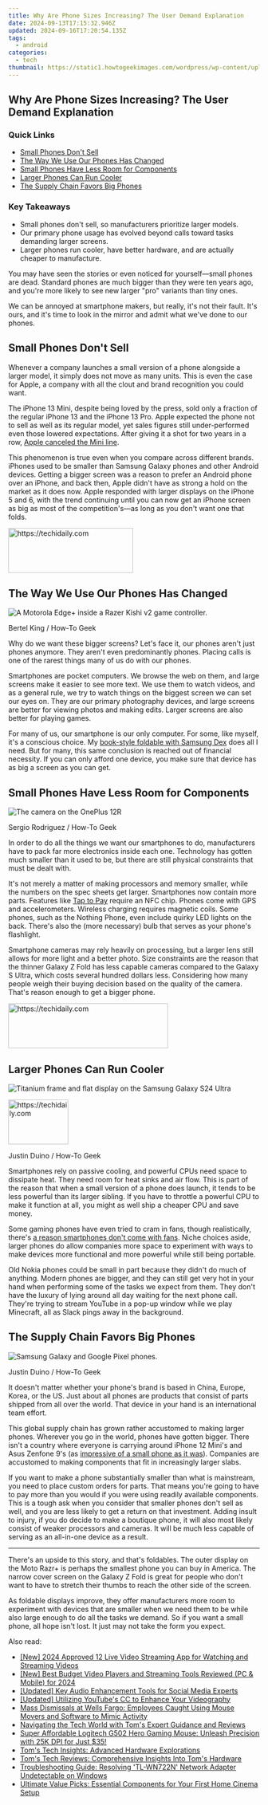 ```yaml
---
title: Why Are Phone Sizes Increasing? The User Demand Explanation
date: 2024-09-13T17:15:32.946Z
updated: 2024-09-16T17:20:54.135Z
tags:
  - android
categories:
  - tech
thumbnail: https://static1.howtogeekimages.com/wordpress/wp-content/uploads/2024/01/53470618258_e2ff4a4856_o.jpg
---
```


## Why Are Phone Sizes Increasing? The User Demand Explanation

### Quick Links

* [​Small Phones Don't Sell](https://digital-screen-recording.techidaily.com/peak-level-hd-mastery-in-the-markets-top-recorders/)
* [​The Way We Use Our Phones Has Changed](https://android-unlock.techidaily.com/5-solutions-for-samsung-galaxy-m54-5g-unlock-without-password-by-drfone-android/)
* [​Small Phones Have Less Room for Components](https://fox-hovers.techidaily.com/updated-in-2024-unveiling-the-secrets-to-successful-zoom-calls-with-android/)
* [​Larger Phones Can Run Cooler](https://youtube-zero.techidaily.com/ely-separating-youtube-songs-3-approaches-available-for-free-for-2024/)
* [​The Supply Chain Favors Big Phones](https://discord-videos.techidaily.com/new-launching-a-channel-a-comprehensive-discosteps-guide/)

### Key Takeaways

* Small phones don't sell, so manufacturers prioritize larger models.
* Our primary phone usage has evolved beyond calls toward tasks demanding larger screens.
* Larger phones run cooler, have better hardware, and are actually cheaper to manufacture.

 You may have seen the stories or even noticed for yourself—small phones are dead. Standard phones are much bigger than they were ten years ago, and you're more likely to see new larger "pro" variants than tiny ones.

 We can be annoyed at smartphone makers, but really, it's not their fault. It's ours, and it's time to look in the mirror and admit what we've done to our phones.

##  ​Small Phones Don't Sell

 Whenever a company launches a small version of a phone alongside a larger model, it simply does not move as many units. This is even the case for Apple, a company with all the clout and brand recognition you could want.

 The iPhone 13 Mini, despite being loved by the press, sold only a fraction of the regular iPhone 13 and the iPhone 13 Pro. Apple expected the phone not to sell as well as its regular model, yet sales figures still under-performed even those lowered expectations. After giving it a shot for two years in a row, [Apple canceled the Mini line](https://android-location-track.techidaily.com/how-do-i-stop-someone-from-tracking-my-vivo-x100-drfone-by-drfone-virtual-android/).

 This phenomenon is true even when you compare across different brands. iPhones used to be smaller than Samsung Galaxy phones and other Android devices. Getting a bigger screen was a reason to prefer an Android phone over an iPhone, and back then, Apple didn't have as strong a hold on the market as it does now. Apple responded with larger displays on the iPhone 5 and 6, with the trend continuing until you can now get an iPhone screen as big as most of the competition's—as long as you don't want one that folds.

<!-- affiliate ads begin -->
<a href="https://aligracehair.sjv.io/c/5597632/2135412/19272" target="_top" id="2135412">
  <img src="//a.impactradius-go.com/display-ad/19272-2135412" border="0" alt="https://techidaily.com" width="250" height="90"/>
</a>
<img height="0" width="0" src="https://aligracehair.sjv.io/i/5597632/2135412/19272" style="position:absolute;visibility:hidden;" border="0" />
<!-- affiliate ads end -->

##  ​The Way We Use Our Phones Has Changed

![A Motorola Edge+ inside a Razer Kishi v2 game controller.](https://static1.howtogeekimages.com/wordpress/wp-content/uploads/2023/11/motorola-edge-plus-razer-kishi-v2.JPG) 

Bertel King / How-To Geek

 Why do we want these bigger screens? Let's face it, our phones aren't just phones anymore. They aren't even predominantly phones. Placing calls is one of the rarest things many of us do with our phones.

 Smartphones are pocket computers. We browse the web on them, and large screens make it easier to see more text. We use them to watch videos, and as a general rule, we try to watch things on the biggest screen we can set our eyes on. They are our primary photography devices, and large screens are better for viewing photos and making edits. Larger screens are also better for playing games.

 For many of us, our smartphone is our only computer. For some, like myself, it's a conscious choice. My [book-style foldable with Samsung Dex](https://printer-issues.techidaily.com/turn-your-non-printing-canon-into-a-reliable-device-with-tips/) does all I need. But for many, this same conclusion is reached out of financial necessity. If you can only afford one device, you make sure that device has as big a screen as you can get.

##  ​Small Phones Have Less Room for Components

![The camera on the OnePlus 12R](https://static1.howtogeekimages.com/wordpress/wp-content/uploads/wm/2024/02/the-camera-on-the-oneplus-12r-3jpg_53484088527_o.jpg) 

Sergio Rodriguez / How-To Geek

 In order to do all the things we want our smartphones to do, manufacturers have to pack far more electronics inside each one. Technology has gotten much smaller than it used to be, but there are still physical constraints that must be dealt with.

 It's not merely a matter of making processors and memory smaller, while the numbers on the spec sheets get larger. Smartphones now contain more parts. Features like [Tap to Pay](https://vp-tips.techidaily.com/in-2024-expert-techniques-for-converting-xml-ssa-to-high-end-srt/) require an NFC chip. Phones come with GPS and accelerometers. Wireless charging requires magnetic coils. Some phones, such as the Nothing Phone, even include quirky LED lights on the back. There's also the (more necessary) bulb that serves as your phone's flashlight.

 Smartphone cameras may rely heavily on processing, but a larger lens still allows for more light and a better photo. Size constraints are the reason that the thinner Galaxy Z Fold has less capable cameras compared to the Galaxy S Ultra, which costs several hundred dollars less. Considering how many people weigh their buying decision based on the quality of the camera. That's reason enough to get a bigger phone.

<!-- affiliate ads begin -->
<a href="https://bluettius.sjv.io/c/5597632/2139121/17108" target="_top" id="2139121">
  <img src="//a.impactradius-go.com/display-ad/17108-2139121" border="0" alt="https://techidaily.com" width="320" height="90"/>
</a>
<img height="0" width="0" src="https://bluettius.sjv.io/i/5597632/2139121/17108" style="position:absolute;visibility:hidden;" border="0" />
<!-- affiliate ads end -->

##  ​Larger Phones Can Run Cooler

![Titanium frame and flat display on the Samsung Galaxy S24 Ultra](https://static1.howtogeekimages.com/wordpress/wp-content/uploads/wm/2024/01/titanium-frame-and-flat-display-on-the-samsung-galaxy-s24-ultra-1.jpg) 

<!-- affiliate ads begin -->
<a href="https://aligracehair.sjv.io/c/5597632/2115908/19272" target="_top" id="2115908">
  <img src="//a.impactradius-go.com/display-ad/19272-2115908" border="0" alt="https://techidaily.com" width="120" height="90"/>
</a>
<img height="0" width="0" src="https://aligracehair.sjv.io/i/5597632/2115908/19272" style="position:absolute;visibility:hidden;" border="0" />
<!-- affiliate ads end -->

Justin Duino / How-To Geek

 Smartphones rely on passive cooling, and powerful CPUs need space to dissipate heat. They need room for heat sinks and air flow. This is part of the reason that when a small version of a phone does launch, it tends to be less powerful than its larger sibling. If you have to throttle a powerful CPU to make it function at all, you might as well ship a cheaper CPU and save money.

 Some gaming phones have even tried to cram in fans, though realistically, there's [a reason smartphones don't come with fans](https://article-helps.techidaily.com/beyond-entertainment-vrs-utility/). Niche choices aside, larger phones do allow companies more space to experiment with ways to make devices more functional and more powerful while still being portable.

 Old Nokia phones could be small in part because they didn't do much of anything. Modern phones are bigger, and they can still get very hot in your hand when performing some of the tasks we expect from them. They don't have the luxury of lying around all day waiting for the next phone call. They're trying to stream YouTube in a pop-up window while we play Minecraft, all as Slack pings away in the background.

##  ​The Supply Chain Favors Big Phones

![Samsung Galaxy and Google Pixel phones.](https://static1.howtogeekimages.com/wordpress/wp-content/uploads/2023/09/samsung-galaxy-google-pixel.jpg) 

Justin Duino / How-To Geek

 It doesn't matter whether your phone's brand is based in China, Europe, Korea, or the US. Just about all phones are products that consist of parts shipped from all over the world. That device in your hand is an international team effort.

 This global supply chain has grown rather accustomed to making larger phones. Wherever you go in the world, phones have gotten bigger. There isn't a country where everyone is carrying around iPhone 12 Mini's and Asus Zenfone 9's (as [impressive of a small phone as it was](https://fox-helps.techidaily.com/updated-evolved-windows-editor-programs-for-films-for-2024/)). Companies are accustomed to making components that fit in increasingly larger slabs.

 If you want to make a phone substantially smaller than what is mainstream, you need to place custom orders for parts. That means you're going to have to pay more than you would if you were using readily available components. This is a tough ask when you consider that smaller phones don't sell as well, and you are less likely to get a return on that investment. Adding insult to injury, if you do decide to make a boutique phone, it will also most likely consist of weaker processors and cameras. It will be much less capable of serving as an all-in-one device as a result.

---

 There's an upside to this story, and that's foldables. The outer display on the Moto Razr+ is perhaps the smallest phone you can buy in America. The narrow cover screen on the Galaxy Z Fold is great for people who don't want to have to stretch their thumbs to reach the other side of the screen.

 As foldable displays improve, they offer manufacturers more room to experiment with devices that are smaller when we need them to be while also large enough to do all the tasks we demand. So if you want a small phone, all hope isn't lost. It just may not take the form you expect.

<ins class="adsbygoogle"
     style="display:block"
     data-ad-format="autorelaxed"
     data-ad-client="ca-pub-7571918770474297"
     data-ad-slot="1223367746"></ins>

<ins class="adsbygoogle"
     style="display:block"
     data-ad-client="ca-pub-7571918770474297"
     data-ad-slot="8358498916"
     data-ad-format="auto"
     data-full-width-responsive="true"></ins>

<span class="atpl-alsoreadstyle">Also read:</span>
<div><ul>
<li><a href="https://fox-glue.techidaily.com/new-2024-approved-12-live-video-streaming-app-for-watching-and-streaming-videos/"><u>[New] 2024 Approved 12 Live Video Streaming App for Watching and Streaming Videos</u></a></li>
<li><a href="https://fox-glue.techidaily.com/new-best-budget-video-players-and-streaming-tools-reviewed-pc-and-mobile-for-2024/"><u>[New] Best Budget Video Players and Streaming Tools Reviewed (PC & Mobile) for 2024</u></a></li>
<li><a href="https://facebook-record-videos.techidaily.com/updated-key-audio-enhancement-tools-for-social-media-experts/"><u>[Updated] Key Audio Enhancement Tools for Social Media Experts</u></a></li>
<li><a href="https://facebook-record-videos.techidaily.com/updated-utilizing-youtubes-cc-to-enhance-your-videography/"><u>[Updated] Utilizing YouTube's CC to Enhance Your Videography</u></a></li>
<li><a href="https://hardware-tips.techidaily.com/mass-dismissals-at-wells-fargo-employees-caught-using-mouse-movers-and-software-to-mimic-activity/"><u>Mass Dismissals at Wells Fargo: Employees Caught Using Mouse Movers and Software to Mimic Activity</u></a></li>
<li><a href="https://hardware-tips.techidaily.com/navigating-the-tech-world-with-toms-expert-guidance-and-reviews/"><u>Navigating the Tech World with Tom's Expert Guidance and Reviews</u></a></li>
<li><a href="https://hardware-tips.techidaily.com/super-affordable-logitech-g502-hero-gaming-mouse-unleash-precision-with-25k-dpi-for-just-35/"><u>Super Affordable Logitech G502 Hero Gaming Mouse: Unleash Precision with 25K DPI for Just $35!</u></a></li>
<li><a href="https://hardware-tips.techidaily.com/toms-tech-insights-advanced-hardware-explorations/"><u>Tom's Tech Insights: Advanced Hardware Explorations</u></a></li>
<li><a href="https://hardware-tips.techidaily.com/toms-tech-reviews-comprehensive-insights-into-toms-hardware/"><u>Tom's Tech Reviews: Comprehensive Insights Into Tom's Hardware</u></a></li>
<li><a href="https://win-amazing.techidaily.com/troubleshooting-guide-resolving-tl-wn722n-network-adapter-undetectable-on-windows/"><u>Troubleshooting Guide: Resolving 'TL-WN722N' Network Adapter Undetectable on Windows</u></a></li>
<li><a href="https://techno-recovery.techidaily.com/ultimate-value-picks-essential-components-for-your-first-home-cinema-setup/"><u>Ultimate Value Picks: Essential Components for Your First Home Cinema Setup</u></a></li>
</ul></div>

